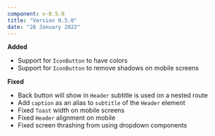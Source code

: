 ```yaml
---
component: v-0.5.0
title: "Version 0.5.0"
date: "28 January 2022"
---
```


**Added**

- Support for `IconButton` to have colors
- Support for `IconButton` to remove shadows on mobile screens

**Fixed**

- Back button will show in `Header` subtitle is used on a nested route
- Add `caption` as an alias to `subtitle` of the `Header` element
- Fixed `Toast` width on mobile screens
- Fixed `Header` alignment on mobile
- Fixed screen thrashing from using dropdown components
